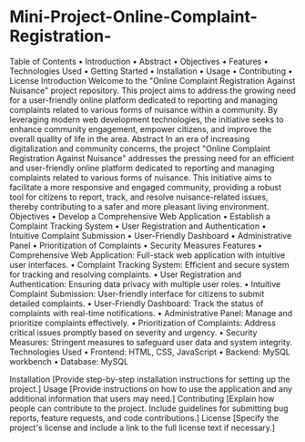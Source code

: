 # Mini-Project-Online-Complaint-Registration-
Table of Contents
•	Introduction
•	Abstract
•	Objectives
•	Features
•	Technologies Used
•	Getting Started
•	Installation
•	Usage
•	Contributing
•	License
Introduction
Welcome to the "Online Complaint Registration Against Nuisance" project repository. This project aims to address the growing need for a user-friendly online platform dedicated to reporting and managing complaints related to various forms of nuisance within a community. By leveraging modern web development technologies, the initiative seeks to enhance community engagement, empower citizens, and improve the overall quality of life in the area.
Abstract
In an era of increasing digitalization and community concerns, the project "Online Complaint Registration Against Nuisance" addresses the pressing need for an efficient and user-friendly online platform dedicated to reporting and managing complaints related to various forms of nuisance. This initiative aims to facilitate a more responsive and engaged community, providing a robust tool for citizens to report, track, and resolve nuisance-related issues, thereby contributing to a safer and more pleasant living environment.
Objectives
•	Develop a Comprehensive Web Application
•	Establish a Complaint Tracking System
•	User Registration and Authentication
•	Intuitive Complaint Submission
•	User-Friendly Dashboard
•	Administrative Panel
•	Prioritization of Complaints
•	Security Measures
Features
•	Comprehensive Web Application: Full-stack web application with intuitive user interfaces.
•	Complaint Tracking System: Efficient and secure system for tracking and resolving complaints.
•	User Registration and Authentication: Ensuring data privacy with multiple user roles.
•	Intuitive Complaint Submission: User-friendly interface for citizens to submit detailed complaints.
•	User-Friendly Dashboard: Track the status of complaints with real-time notifications.
•	Administrative Panel: Manage and prioritize complaints effectively.
•	Prioritization of Complaints: Address critical issues promptly based on severity and urgency.
•	Security Measures: Stringent measures to safeguard user data and system integrity.
Technologies Used
•	Frontend: HTML, CSS, JavaScript
•	Backend: MySQL workbench
•	Database: MySQL

Installation
[Provide step-by-step installation instructions for setting up the project.]
Usage
[Provide instructions on how to use the application and any additional information that users may need.]
Contributing
[Explain how people can contribute to the project. Include guidelines for submitting bug reports, feature requests, and code contributions.]
License
[Specify the project's license and include a link to the full license text if necessary.]
